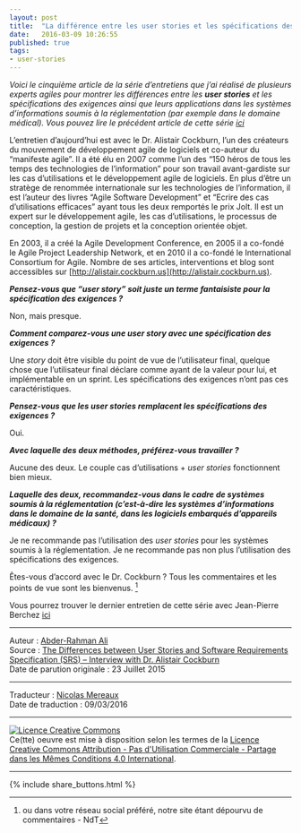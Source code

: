 ```yaml
---
layout: post
title:  "La différence entre les user stories et les spécifications des exigences - Entretien avec Alistair Cockburn"
date:   2016-03-09 10:26:55
published: true
tags: 
- user-stories
---
```


_Voici le cinquième article de la série d’entretiens que j’ai réalisé de plusieurs experts agiles pour montrer les différences entre les **user stories** et les spécifications des exigences ainsi que leurs applications dans les systèmes d’informations soumis à la réglementation (par exemple  dans le domaine médical). Vous pouvez lire le précédent article de cette série [ici](http://www.les-traducteurs-agiles.org/user-stories/2016/02/27/differences-entre-les-user-stories-et-les-specifications-des-exigences-par-per-lundholm.html)_

L’entretien d’aujourd’hui est avec le Dr. Alistair Cockburn, l’un des créateurs du mouvement de développement agile de logiciels et co-auteur du “manifeste agile”. Il a été élu en 2007 comme l’un des “150 héros de tous les temps des technologies de l’information” pour son travail avant-gardiste sur les cas d’utilisations et le développement agile de logiciels. En plus d’être un stratège de renommée internationale sur les technologies de l’information, il est l’auteur des livres “Agile Software Development” et “Ecrire des cas d’utilisations efficaces” ayant tous les deux remportés le prix Jolt. Il est un expert sur le développement agile, les cas d’utilisations, le processus de conception, la gestion de projets et la conception orientée objet.

En 2003, il a créé la Agile Development Conference, en 2005 il a co-fondé le Agile Project Leadership Network, et en 2010 il a co-fondé le International Consortium for Agile. Nombre de ses articles, interventions et blog sont accessibles sur [http://alistair.cockburn.us](http://alistair.cockburn.us).

**_Pensez-vous que “user story” soit juste un terme fantaisiste pour la spécification des exigences ?_**

Non, mais presque.

**_Comment comparez-vous une user story avec une spécification des exigences ?_**

Une _story_ doit être visible du point de vue de l’utilisateur final, quelque chose que l’utilisateur final déclare comme ayant de la valeur pour lui, et implémentable en un sprint. Les spécifications des exigences n’ont pas ces caractéristiques.

**_Pensez-vous que les user stories remplacent les spécifications des exigences ?_**

Oui.

**_Avec laquelle des deux méthodes, préférez-vous travailler ?_**

Aucune des deux. Le couple cas d’utilisations + _user stories_ fonctionnent bien mieux.

**_Laquelle des deux, recommandez-vous dans le cadre de systèmes soumis à la réglementation (c’est-à-dire les systèmes d’informations dans le domaine de la santé, dans les logiciels embarqués d’appareils médicaux) ?_**

Je ne recommande pas l’utilisation des _user stories_ pour les systèmes soumis à la réglementation. Je ne recommande pas non plus l’utilisation des spécifications des exigences.

Êtes-vous d’accord avec le Dr. Cockburn ? Tous les commentaires et les points de vue sont les bienvenus. [^1]

Vous pourrez trouver le dernier entretien de cette série avec Jean-Pierre Berchez [ici](http://www.les-traducteurs-agiles.org/user-stories/2016/03/08/differences-entre-les-user-stories-et-les-specifications-des-exigences-par-jean-pierre-berchez.html)

[^1]: ou dans votre réseau social préféré, notre site étant dépourvu de commentaires - NdT

---  
Auteur : [Abder-Rahman Ali](https://twitter.com/abderhasan)  
Source : [The Differences between User Stories and Software Requirements Specification (SRS) – Interview with Dr. Alistair Cockburn](https://www.healthcareguys.com/2015/07/23/the-differences-between-user-stories-and-software-requirements-specification-srs-interview-with-dr-alistair-cockburn/)  
Date de parution originale : 23 Juillet 2015  

---
Traducteur : [Nicolas Mereaux](http://www.les-traducteurs-agiles.org/traducteurs/)  
Date de traduction : 09/03/2016  

---

<a rel="license" href="http://creativecommons.org/licenses/by-nc-sa/4.0/"><img alt="Licence Creative Commons" style="border-width:0" src="http://i.creativecommons.org/l/by-nc-sa/4.0/88x31.png" /></a><br />Ce(tte) oeuvre est mise à disposition selon les termes de la <a rel="license" href="http://creativecommons.org/licenses/by-nc-sa/4.0/">Licence Creative Commons Attribution - Pas d'Utilisation Commerciale - Partage dans les Mêmes Conditions 4.0 International</a>.

---

{% include share_buttons.html %}
